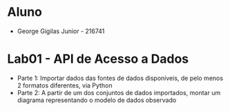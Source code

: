 # Aluno
+ George Gigilas Junior - 216741

# Lab01 - API de Acesso a Dados
+ Parte 1: Importar dados das fontes de dados disponíveis, de pelo menos 2 formatos diferentes, via Python
+ Parte 2: A partir de um dos conjuntos de dados importados, montar um diagrama representando o modelo de dados observado
